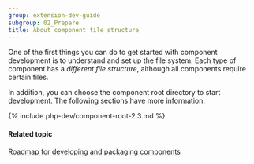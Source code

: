 ```yaml
---
group: extension-dev-guide
subgroup: 02_Prepare
title: About component file structure
---
```


One of the first things you can do to get started with component development is to understand and set up the file system. Each type of component has a *different file structure*, although all components require certain files.

In addition, you can choose the component root directory to start development. The following sections have more information.

{% include php-dev/component-root-2.3.md %}

#### Related topic

<a href="{{ page.baseurl }}/extension-dev-guide/prepare/dev-summary.html">Roadmap for developing and packaging components</a>
